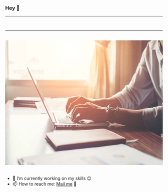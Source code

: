 ### Hey 👋

<hr>
<div align="center">
<a href="https://discord.com/invite/aHXATxBuAh"><img src='https://img.shields.io/badge/Discord-Server-868fff?logo=discord' alt='' /></a>
<a href="https://open.spotify.com/user/4dacsxdn159mkuupzcpji5h8a?si=48c2b86c310844fd"><img src='https://img.shields.io/badge/Spotify-Account-868fff?logo=spotify' alt='' /></a>
<a href="https://twitter.com/CautiousNV"><img src='https://img.shields.io/badge/Twitter-Account-868fff?logo=twitter' alt='' /></a>
</div>
<hr>
<br>
<div align="center">
<img src="https://github.com/MahyarNV/MahyarNV/blob/8b4377c2c701de28e992f90b1d8d60c84af61aed/media/working.jpg" height="400" />
</div>
<br>

- 🔭 I’m currently working on my skills 😉
- 📫 How to reach me: <a href="mailto:mahyarbhz@gmail.com">Mail me</a> 📨
